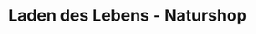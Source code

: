 ---
title: "Laden des Lebens - Naturshop"
url: /villingen-schwenningen/laden-des-lebens-naturshop/
shop: Dorfladen
---